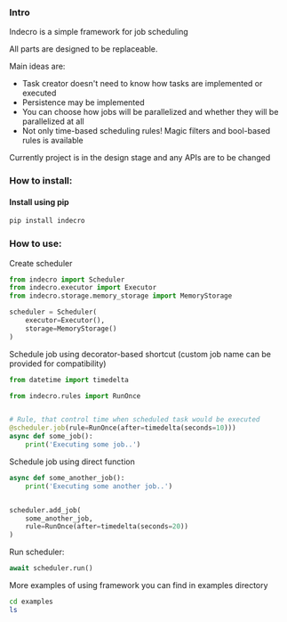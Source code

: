 ### Intro

Indecro is a simple framework for job scheduling

All parts are designed to be replaceable.

Main ideas are:

* Task creator doesn't need to know how tasks are implemented or executed
* Persistence may be implemented
* You can choose how jobs will be parallelized and whether they will be parallelized at all
* Not only time-based scheduling rules! Magic filters and bool-based rules is available

Currently project is in the design stage and any APIs are to be changed


### How to install:

#### Install using pip
```bash
pip install indecro
```

### How to use:

Create scheduler

```python
from indecro import Scheduler
from indecro.executor import Executor
from indecro.storage.memory_storage import MemoryStorage

scheduler = Scheduler(
    executor=Executor(),
    storage=MemoryStorage()
)
```

Schedule job using decorator-based shortcut (custom job name can be provided for compatibility)

```python
from datetime import timedelta

from indecro.rules import RunOnce


# Rule, that control time when scheduled task would be executed
@scheduler.job(rule=RunOnce(after=timedelta(seconds=10)))
async def some_job():
    print('Executing some job..')
```

Schedule job using direct function

```python
async def some_another_job():
    print('Executing some another job..')


scheduler.add_job(
    some_another_job,
    rule=RunOnce(after=timedelta(seconds=20))
)
```

Run scheduler:

```python
await scheduler.run()
```

More examples of using framework you can find in examples directory

```bash
cd examples
ls
```
